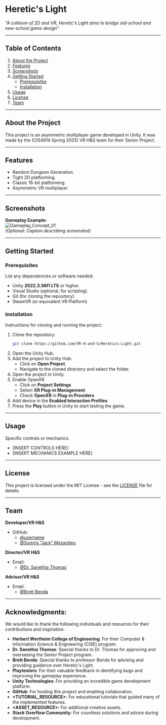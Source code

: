 # **Heretic's Light**
*"A collision of 2D and VR, Heretic's Light aims to bridge old-school and new-school game design"*

---

## **Table of Contents**
1. [About the Project](#about-the-project)  
2. [Features](#features)  
3. [Screenshots](#screenshots)  
4. [Getting Started](#getting-started)  
   - [Prerequisites](#prerequisites)  
   - [Installation](#installation)  
5. [Usage](#usage)  
6. [License](#license)  
7. [Team](#team)  

---

## **About the Project**
This project is an asymmetric multiplayer game developed in Unity. It was made by the (CIS4914 Spring 2025) VR H&S team for their Senior Project.

---

## **Features**
- Random Dungeon Generation.
- Tight 2D platforming.
- Classic 16-bit platforming.
- Asymmetric VR multiplayer.

---

## **Screenshots**

**Gameplay Example:**  
![Gameplay_Concept_01](GitHub/imgs/Gameplay_Concept_01.png)  
*(Optional: Caption describing screenshot)*


---

## **Getting Started**

### **Prerequisites**
List any dependencies or software needed:  
- Unity **2022.3.56f1 LTS** or higher.  
- Visual Studio (optional, for scripting).  
- Git (for cloning the repository).  
- SteamVR (or equivalent VR Platform)

### **Installation**
Instructions for cloning and running the project:

1. Clone the repository:  
   ```bash
   git clone https://github.com/VR-H-and-S/Heretics-Light.git
   ```
2. Open the Unity Hub.  
3. Add the project to Unity Hub:  
   - Click on **Open Project**.  
   - Navigate to the cloned directory and select the folder.  
4. Open the project in Unity.  
5. Enable OpenXR
   - Click on **Project Settings**
   - Select **XR Plug-in Management**
   - Check **OpenXR** in **Plug-in Providers**
6. Add device in the **Enabled Interaction Profiles**
7. Press the **Play** button in Unity to start testing the game.

---

## **Usage**
Specific controls or mechanics.

- [INSERT CONTROLS HERE]
- [INSERT MECHANICS EXAMPLE HERE]

---

## **License**
This project is licensed under the MIT License - see the [LICENSE](LICENSE) file for details.

---

## **Team**
**Developer/VR H&S**  

- GitHub:
  - [@username](https://github.com/username)  
  - [@Surpris "Jack" Mezardieu](https://github.com/EmptySet-Exe)  

**Director/VR H&S**  

- Email:
  - [@Dr. Sanethia Thomas](sanethiat@ufl.edu)  

**Advisor/VR H&S**  

- Email:
  - [@Brett Benda](brett.benda@ufl.edu)  



---

## **Acknowledgments**: 
  We would like to thank the following individuals and resources for their contributions and inspiration:
  - **Herbert Wertheim College of Engineering**: For their Computer & Information Science & Engineering (CISE) program.
  - **Dr. Sanethia Thomas**: Special thanks to Dr. Thomas for approving and overseeing the Senior Project program.
  - **Brett Benda**: Special thanks to professor Benda for advising and providing guidance over Heretic's Light.
  - **Playtesters**: For their valuable feedback in identifying bugs and improving the gameplay experience.
  - **Unity Technologies**: For providing an incredible game development platform.
  - **GitHub**: For hosting this project and enabling collaboration.  
  - **<TUTORIAL_RESOURCE>**: For educational tutorials that guided many of the implemented features.
  - **<ASSET_RESOURCE>**: For additional creative assets.
  - **Stack Overflow Community**: For countless solutions and advice during development.
